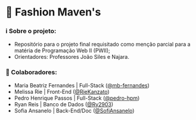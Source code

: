 # 👗 Fashion Maven's

### ℹ️ Sobre o projeto:
- Repositório para o projeto final requisitado como menção parcial para a matéria de Programação Web II (PWII);
- Orientadores: Professores João Siles e Najara.

### 👥 Colaboradores:
- Maria Beatriz Fernandes | Full-Stack ([@mb-fernandes](https://github.com/mb-fernandes))
- Melissa Rie | Front-End ([@RieKanzato](https://github.com/RieKanzato))
- Pedro Henrique Passos | Full-Stack ([@pedro-hpm](https://github.com/pedro-hpm))
- Ryan Reis | Banco de Dados ([@Ry2903](https://github.com/Ry2903))
- Sofia Ansanelo | Back-End/Doc ([@SofiAnsanelo](https://github.com/SofiAnsanelo))
